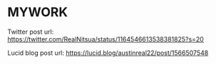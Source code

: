 # MYWORK
Twitter post url: https://twitter.com/RealNitsua/status/1164546613538381825?s=20

Lucid blog post url: https://lucid.blog/austinreal22/post/1566507548
